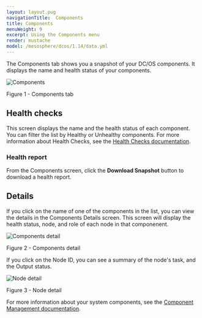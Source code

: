 ```yaml
---
layout: layout.pug
navigationTitle:  Components
title: Components
menuWeight: 9
excerpt: Using the Components menu
render: mustache
model: /mesosphere/dcos/1.14/data.yml
---
```


The Components tab shows you a snapshot of your DC/OS components. It displays the name and health status of your components. 

![Components](/mesosphere/dcos/1.14/img/GUI-Components-Main-View.png)


Figure 1 - Components tab

## Health checks

This screen displays the name and the health status of each component. You can filter the list by Healthy or Unhealthy components. For more information about Health Checks, see the [Health Checks documentation](/mesosphere/dcos/1.14/deploying-services/creating-services/health-checks/).

### Health report

From the Components screen, click the **Download Snapshot** button to download a health report.

## Details 

If you click on the name of one of the components in the list, you can view the details in the Components Details screen. This screen will display the health status, node, and role of each node in that componenent.

![Components detail](/mesosphere/dcos/1.14/img/GUI-Components-Detail.png)

Figure 2 - Components detail

If you click on the Node ID, you can see a summary of the node's task, and the Output status.

![Node detail](/mesosphere/dcos/1.14/img/GUI-Components-Detail-2.png)

Figure 3 - Node detail

For more information about your system components, see the [Component Management documentation](/mesosphere/dcos/1.14/administering-clusters/component-management/).
